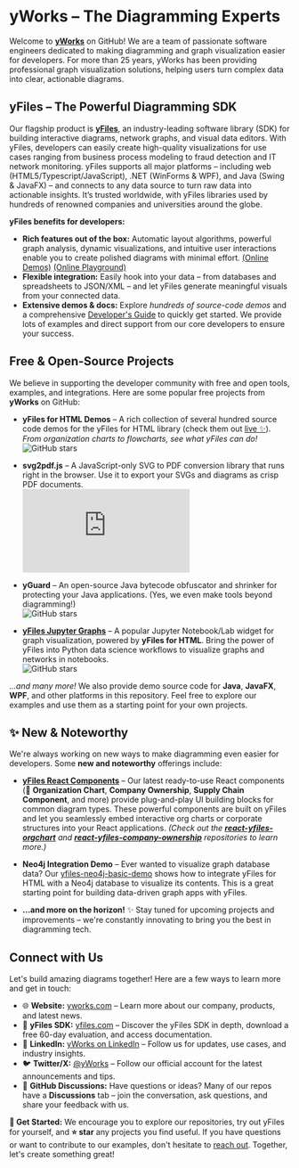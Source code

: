 # yWorks – The Diagramming Experts

Welcome to [**yWorks**](https://www.yworks.com) on GitHub! We are a team of passionate software engineers dedicated to making diagramming and graph visualization easier for developers. For more than 25 years, yWorks has been providing professional graph visualization solutions, helping users turn complex data into clear, actionable diagrams.

## yFiles – The Powerful Diagramming SDK

Our flagship product is [**yFiles**](https://www.yfiles.com), an industry-leading software library (SDK) for building interactive diagrams, network graphs, and visual data editors. With yFiles, developers can easily create high-quality visualizations for use cases ranging from business process modeling to fraud detection and IT network monitoring. yFiles supports all major platforms – including web (HTML5/Typescript/JavaScript), .NET (WinForms & WPF), and Java (Swing & JavaFX) – and connects to any data source to turn raw data into actionable insights. It’s trusted worldwide, with yFiles libraries used by hundreds of renowned companies and universities around the globe.

**yFiles benefits for developers:**

- **Rich features out of the box:** Automatic layout algorithms, powerful graph analysis, dynamic visualizations, and intuitive user interactions enable you to create polished diagrams with minimal effort. [(Online Demos)](https://www.yfiles.com/demos) [(Online Playground)](https://www.yfiles.com/play)
- **Flexible integration:** Easily hook into your data – from databases and spreadsheets to JSON/XML – and let yFiles generate meaningful visuals from your connected data.  
- **Extensive demos & docs:** Explore *hundreds of source-code demos* and a comprehensive [Developer's Guide](https://docs.yworks.com) to quickly get started. We provide lots of examples and direct support from our core developers to ensure your success.

## Free & Open-Source Projects

We believe in supporting the developer community with free and open tools, examples, and integrations. Here are some popular free projects from **yWorks** on GitHub:

- **yFiles for HTML Demos** – A rich collection of several hundred source code demos for the yFiles for HTML library (check them out [live ✨](https://www.yfiles.com/demos)). *From organization charts to flowcharts, see what yFiles can do!*  
  ![GitHub stars](https://img.shields.io/github/stars/yWorks/yfiles-for-html-demos?style=social)

- **svg2pdf.js** – A JavaScript-only SVG to PDF conversion library that runs right in the browser. Use it to export your SVGs and diagrams as crisp PDF documents.  
  ![GitHub stars](https://img.shields.io/github/stars/yWorks/svg2pdf.js?style=social)

- **yGuard** – An open-source Java bytecode obfuscator and shrinker for protecting your Java applications. (Yes, we even make tools beyond diagramming!)  
  ![GitHub stars](https://img.shields.io/github/stars/yWorks/yGuard?style=social)

- [**yFiles Jupyter Graphs**](https://www.yworks.com/products/yfiles-graphs-for-jupyter) – A popular Jupyter Notebook/Lab widget for graph visualization, powered by **yFiles for HTML**. Bring the power of yFiles into Python data science workflows to visualize graphs and networks in notebooks.  
  ![GitHub stars](https://img.shields.io/github/stars/yWorks/yfiles-jupyter-graphs?style=social)

*...and many more!* We also provide demo source code for **Java**, **JavaFX**, **WPF**, and other platforms in this repository. Feel free to explore our examples and use them as a starting point for your own projects.

## ✨ New & Noteworthy

We're always working on new ways to make diagramming even easier for developers. Some **new and noteworthy** offerings include:

- [**yFiles React Components**](https://www.yworks.com/yfiles-react-components) – Our latest ready-to-use React components (🚀 **Organization Chart**, **Company Ownership**, **Supply Chain Component**, and more) provide plug-and-play UI building blocks for common diagram types. These powerful components are built on yFiles and let you seamlessly embed interactive org charts or corporate structures into your React applications. *(Check out the [**react-yfiles-orgchart**](https://github.com/yWorks/react-yfiles-orgchart) and [**react-yfiles-company-ownership**](https://github.com/yWorks/react-yfiles-company-ownership) repositories to learn more.)*

- **Neo4j Integration Demo** – Ever wanted to visualize graph database data? Our [yfiles-neo4j-basic-demo](https://github.com/yWorks/yfiles-neo4j-basic-demo) shows how to integrate yFiles for HTML with a Neo4j database to visualize its contents. This is a great starting point for building data-driven graph apps with yFiles.

- **...and more on the horizon!** ✨ Stay tuned for upcoming projects and improvements – we're constantly innovating to bring you the best in diagramming tech.

## Connect with Us

Let's build amazing diagrams together! Here are a few ways to learn more and get in touch:

- 🌐 **Website:** [yworks.com](https://www.yworks.com) – Learn more about our company, products, and latest news.  
- 📘 **yFiles SDK:** [yfiles.com](https://www.yfiles.com) – Discover the yFiles SDK in depth, download a free 60-day evaluation, and access documentation.  
- 💼 **LinkedIn:** [yWorks on LinkedIn](https://www.linkedin.com/company/yworks-gmbh/) – Follow us for updates, use cases, and industry insights.  
- 🐦 **Twitter/X:** [@yWorks](https://twitter.com/yWorks) – Follow our official account for the latest announcements and tips.  
- 💬 **GitHub Discussions:** Have questions or ideas? Many of our repos have a **Discussions** tab – join the conversation, ask questions, and share your feedback with us.

**🚀 Get Started:** We encourage you to explore our repositories, try out yFiles for yourself, and **⭐️ star** any projects you find useful. If you have questions or want to contribute to our examples, don't hesitate to [reach out](https://www.yworks.com/contact). Together, let's create something great!